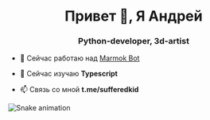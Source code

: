 <h1 align="center">Привет 👋, Я Андрей</h1>
<h3 align="center">Python-developer, 3d-artist</h3>

- 🔭 Сейчас работаю над [Marmok Bot](https://github.com/akorutant/MarmokBot)

- 🌱 Сейчас изучаю **Typescript**

- 📫 Связь со мной **t.me/sufferedkid**
<p align="left">
</p>

<img src="https://raw.githubusercontent.com/sufferedkid/sufferedkid/output/snake.svg" alt="Snake animation" />
